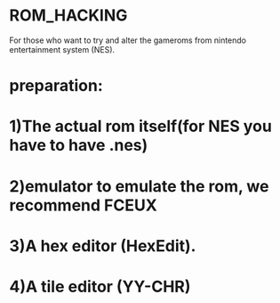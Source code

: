 # ROM_HACKING
For those who want to try and alter the gameroms from nintendo entertainment system (NES).

# preparation:
# 1)The actual rom itself(for NES you have to have .nes)
# 2)emulator to emulate the rom, we recommend FCEUX
# 3)A hex editor (HexEdit).
# 4)A tile editor (YY-CHR)

